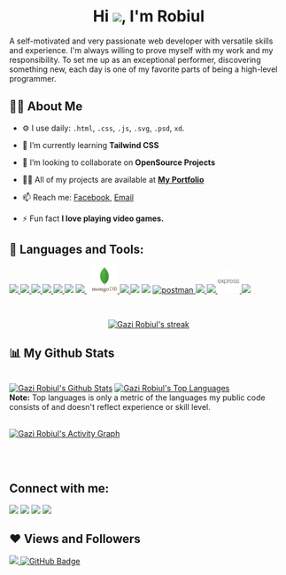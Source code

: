 <h1 align="center">Hi <img src="https://raw.githubusercontent.com/MartinHeinz/MartinHeinz/master/wave.gif" width="30px">, I'm Robiul</h1>
<p>A self-motivated and very passionate web developer with versatile skills and experience. I'm always willing to prove myself with my work and my responsibility. To set me up as an exceptional performer, discovering something new, each day is one of my favorite parts of being a high-level programmer.</h3>


## 🙋‍♂️ About Me

- ⚙️ I use daily: `.html`, `.css`, `.js`, `.svg`, `.psd`, `xd`.

- 🌱 I’m currently learning **Tailwind CSS**

- 👯 I’m looking to collaborate on **OpenSource Projects**

- 👨‍💻 All of my projects are available at **[My Portfolio](https://progazi.netlify.app/)**

- 📫 Reach me: [Facebook](https://www.facebook.com/sagazirobiul/), [Email](mailto:sagazirobiul@gmail.com)

- ⚡ Fun fact **I love playing video games.**

## 🚀 Languages and Tools:

<p align="left"> 
    <a href="https://reactjs.org/" target="_blank"> <img src="https://img.icons8.com/color/48/000000/react-native.png"/> </a>
    <a href="https://developer.mozilla.org/en-US/docs/Web/JavaScript" target="_blank"> <img src="https://img.icons8.com/color/48/000000/javascript.png"/> </a> 
    <a href="https://www.w3.org/html/" target="_blank"> <img src="https://img.icons8.com/color/48/000000/html-5.png"/> </a> 
    <a href="https://www.w3schools.com/css/" target="_blank"> <img src="https://img.icons8.com/color/48/000000/css3.png"/> </a> 
    <a href="https://getbootstrap.com" target="_blank"> <img src="https://img.icons8.com/color/48/000000/bootstrap.png"/> </a>
    <a href="https://material-ui.com/" target="_blank"> <img src="https://img.icons8.com/color/48/000000/material-ui.png"/></a> 
    <a style="padding-right:8px;" href="https://nodejs.org" target="_blank"> <img src="https://img.icons8.com/color/48/000000/nodejs.png"/> </a> 
    <a href="https://www.mongodb.com/" target="_blank"> <img src="https://raw.githubusercontent.com/devicons/devicon/master/icons/mongodb/mongodb-original-wordmark.svg" alt="mongodb" width="48" height="48"/> </a> 
    <a href="https://firebase.google.com/" target="_blank"> <img src="https://img.icons8.com/color/48/000000/firebase.png"/> </a> 
    <a href="https://id.heroku.com/" target="_blank"> <img src="https://img.icons8.com/color/48/000000/heroku.png"/></a> 
    <a href="https://sass-lang.com/" target="_blank"> <img src="https://img.icons8.com/color/48/000000/sass.png"/></a>
    <a href="https://postman.com" target="_blank"> <img src="https://www.vectorlogo.zone/logos/getpostman/getpostman-icon.svg" alt="postman" width="45" height="45"/> </a>   
    <a href="https://git-scm.com/" target="_blank"> <img src="https://img.icons8.com/color/48/000000/git.png"/> </a>
    <a href="https://redux.js.org" target="_blank"> <img src="https://img.icons8.com/color/48/000000/redux.png"/> </a>
    <a href="https://expressjs.com" target="_blank"> <img src="https://raw.githubusercontent.com/devicons/devicon/master/icons/express/express-original-wordmark.svg" alt="express" width="40" height="40"/> </a>
    <a href="https://www.npmjs.com/" target="_blank"> <img src="https://img.icons8.com/color/48/000000/npm.png"/> </a>
</p>

<br/>

<p align="center">
    <a href="https://github.com/sagazirobiul/github-readme-streak-stats">
        <img title="🔥 Get streak stats for your profile at git.io/streak-stats" alt="Gazi Robiul's streak" src="https://github-readme-streak-stats.herokuapp.com/?user=sagazirobiul&theme=black-ice&hide_border=true&stroke=0000&background=060A0CD0"/>
    </a>
</p>

## 📊 My Github Stats

  <br/>
    <a href="https://github.com/sagazirobiul/github-readme-stats"><img alt="Gazi Robiul's Github Stats" src="https://github-readme-stats.vercel.app/api?username=sagazirobiul&show_icons=true&count_private=true&theme=react&hide_border=true&bg_color=0D1117" /></a>
  <a href="https://github.com/sagazirobiul/github-readme-stats"><img alt="Gazi Robiul's Top Languages" src="https://github-readme-stats.vercel.app/api/top-langs/?username=sagazirobiul&langs_count=8&count_private=true&layout=compact&theme=react&hide_border=true&bg_color=0D1117" /></a>
  <br/>
  <b>Note:</b> Top languages is only a metric of the languages my public code consists of and doesn't reflect experience or skill level.


<br/>
<br/>

<a href="https://github.com/sagazirobiul/github-readme-activity-graph"><img alt="Gazi Robiul's Activity Graph" src="https://activity-graph.herokuapp.com/graph?username=sagazirobiul&bg_color=0D1117&color=5BCDEC&line=5BCDEC&point=FFFFFF&hide_border=true" /></a>

<br/>
<br/>

## Connect with me:
<p align="left">

<a href = "https://www.linkedin.com/in/sagazirobiul/"><img src="https://img.icons8.com/fluent/48/000000/linkedin.png"/></a>
<a href = "https://www.facebook.com/sagazirobiul/"><img src="https://img.icons8.com/color/48/000000/facebook-new.png"/></a>
<a href = "https://twitter.com/sagazirobiul"><img src="https://img.icons8.com/fluent/48/000000/twitter.png"/></a>
<a href = "https://www.instagram.com/sagazirobiul/"><img src="https://img.icons8.com/fluent/48/000000/instagram-new.png"/></a>


</p>

## ❤ Views and Followers
<a href="https://github.com/sagazirobiul/github-profile-views-counter">
    <img src="https://komarev.com/ghpvc/?username=sagazirobiul">
</a>
<a href="https://github.com/sagazirobiul?tab=followers"><img src="https://img.shields.io/github/followers/sagazirobiul?label=Followers&style=social" alt="GitHub Badge"></a>
